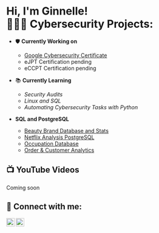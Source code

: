 <h1>Hi, I'm Ginnelle! <br/><a
<h2> 👩🏾‍💻 Cybersecurity Projects:</h2>

- 🛡️ <b>Currently Working on</b>
    - [Google Cybersecurity Certificate](https://coursera.org/share/6a05ab7986ce7d8bafea52f505adb088)
    - eJPT Certification pending
    - eCCPT Certification pending

- 📚 <b>Currently Learning</b>
     - <i>Security Audits</i>
     - <i>Linux and SQL</i>
     - <i>Automating Cybersecurity Tasks with Python</i>

- <b>SQL and PostgreSQL</b>
   - [Beauty Brand Database and Stats](https://github.com/gcrobinson/SQL/blob/main/Beauty%20Brand%20Database%20and%20Stats)
   - [Netflix Analysis PostgreSQL](https://github.com/gcrobinson/SQL/blob/main/Netflix%20Analysis%20PostgreSQL)
   - [Occupation Database](https://github.com/gcrobinson/SQL/blob/main/Occupation%20Database)
   - [Order & Customer Analytics](https://github.com/gcrobinson/SQL/blob/main/Order%20%26%20Customer%20Analytics)


<h2>📺  YouTube Videos</h2>
Coming soon

<h2> 🤳 Connect with me:</h2>

[<img align="left" alt="JoshMadakor | YouTube" width="22px" src="https://cdn.jsdelivr.net/npm/simple-icons@v3/icons/youtube.svg" />][youtube]
[<img align="left" alt="JoshMadakor | LinkedIn" width="22px" src="https://cdn.jsdelivr.net/npm/simple-icons@v3/icons/linkedin.svg" />][linkedin]

[youtube]: https://www.youtube.com/@GinnelleRobinson
[linkedin]: https://www.linkedin.com/in/ginnelle-c-robinson/

<!--
**joshmadakor1/joshmadakor1** is a ✨ _special_ ✨ repository because its `README.md` (this file) appears on your GitHub profile.

Here are some ideas to get you started:

- 🔭 I’m currently working on ...
- 🌱 I’m currently learning ...
- 👯 I’m looking to collaborate on ...
- 🤔 I’m looking for help with ...
- 💬 Ask me about ...
- 📫 How to reach me: ...
- 😄 Pronouns: ...
- ⚡ Fun fact: ...
-->

